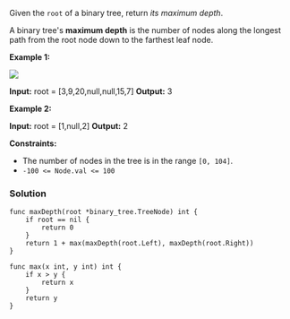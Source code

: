 Given the `root` of a binary tree, return _its maximum depth_.

A binary tree's **maximum depth** is the number of nodes along the longest path from the root node down to the farthest leaf node.

**Example 1:**

![](https://assets.leetcode.com/uploads/2020/11/26/tmp-tree.jpg)

**Input:** root = [3,9,20,null,null,15,7]
**Output:** 3

**Example 2:**

**Input:** root = [1,null,2]
**Output:** 2

**Constraints:**

- The number of nodes in the tree is in the range `[0, 104]`.
- `-100 <= Node.val <= 100`

### Solution
```
func maxDepth(root *binary_tree.TreeNode) int {
	if root == nil {
		return 0
	}
	return 1 + max(maxDepth(root.Left), maxDepth(root.Right))
}

func max(x int, y int) int {
	if x > y {
		return x
	}
	return y
}
```
